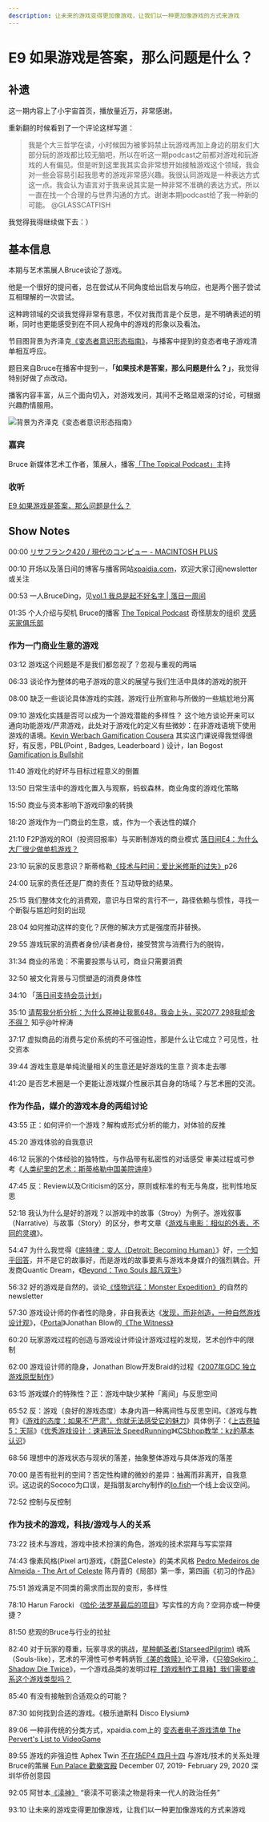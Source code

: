 ```yaml
---
description: 让未来的游戏变得更加像游戏，让我们以一种更加像游戏的方式来游戏
---
```


# E9 如果游戏是答案，那么问题是什么？

## 补遗

这一期内容上了小宇宙首页，播放量近万，非常感谢。

重新翻的时候看到了一个评论这样写道：

> 我是个大三哲学在读，小时候因为被爹妈禁止玩游戏再加上身边的朋友们大部分玩的游戏都比较无脑吧，所以在听这一期podcast之前都对游戏和玩游戏的人有偏见。但是听到这里我其实会非常想开始接触游戏这个领域，我会对一些会容易引起我思考的游戏非常感兴趣。我很认同游戏是一种表达方式这一点。我会认为语言对于我来说其实是一种非常不准确的表达方式，所以一直在找一个合理的与世界沟通的方式。谢谢本期podcast给了我一种新的可能。 @GLASSCATFISH

我觉得我得继续做下去：）

## 基本信息

本期与艺术策展人Bruce谈论了游戏。

他是一个很好的提问者，总在尝试从不同角度给出启发与响应，也是两个圈子尝试互相理解的一次尝试。

这种跨领域的交谈我觉得非常有意思，不仅对我而言是个反思，是不明确表述的明晰，同时也更能感受到在不同人视角中的游戏的形象以及看法。

节目图背景为齐泽克[《变态者意识形态指南》](https://movie.douban.com/subject/11613507/)，与播客中提到的变态者电子游戏清单相互呼应。

题目来自Bruce在播客中提到一，**「如果技术是答案，那么问题是什么？」**，我觉得特别好做了点改动。

播客内容丰富，从三个面向切入，对游戏发问，其间不乏略显艰深的讨论，可根据兴趣酌情服用。

![&#x80CC;&#x666F;&#x4E3A;&#x9F50;&#x6CFD;&#x514B;&#x300A;&#x53D8;&#x6001;&#x8005;&#x610F;&#x8BC6;&#x5F62;&#x6001;&#x6307;&#x5357;&#x300B;](../.gitbook/assets/e9.png)

### 嘉宾

Bruce 新媒体艺术工作者，策展人，播客[「The Topical Podcast」](about:blank)主持

### 收听

[E9 如果游戏是答案，那么问题是什么？](https://www.xiaoyuzhoufm.com/episodes/5f95360783c34e85ddcfb310?s=eyJ1IjogIjVlYmNkNzkwMjFhYzg1ODA0MTJiNzcxMCJ9)

## Show Notes

00:00 [リサフランク420 / 現代のコンピュー - MACINTOSH PLUS](https://c.y.qq.com/base/fcgi-bin/u?__=2RoW7M)

00:10 开场以及落日间的博客与播客网站[xpaidia.com](https://xpaidia.com/)，欢迎大家订阅newsletter或关注

00:53 一人BruceDing，见[vol.1 我总是起不好名字 \| 落日一周间](https://xpaidia.com/weekly01/)

01:35 个人介绍与契机 Bruce的播客 [The Topical Podcast](http://www.bruceboding.org/topical) 奇怪朋友的组织 [灵感买家俱乐部](https://club.q24.io/)

### 作为一门商业生意的游戏

03:12 游戏这个问题是不是我们都忽视了？忽视与重视的两端

06:33 谈论作为整体的电子游戏的意义的展望与我们生活中具体的游戏的脱开

08:00 缺乏一些谈论具体游戏的实践，游戏行业所宣称与所做的一些尴尬地分离

09:10 游戏化实践是否可以成为一个游戏潜能的多样性？ 这个地方谈论开来可以通向功能游戏/严肃游戏，此处对于游戏化的定义有些微妙：在非游戏语境下使用游戏的语境。[Kevin Werbach Gamification Cousera](https://www.coursera.org/learn/gamification) 其实这门课说得我觉得很好，有反思，PBL\(Point , Badges, Leaderboard \) 设计，Ian Bogost [Gamification is Bullshit](http://bogost.com/writing/blog/gamification_is_bullshit/)

11:40 游戏化的好坏与目标过程意义的倒置

13:50 日常生活中的游戏化置入与观察，蚂蚁森林，商业角度的游戏化策略

15:50 商业与资本影响下游戏印象的转换

18:20 游戏作为一门商业的生意，或，作为一个表达性的媒介

21:10 F2P游戏的ROI（投资回报率）与买断制游戏的商业模式 [落日间E4：为什么大厂很少做单机游戏？](https://www.xiaoyuzhoufm.com/episodes/5ef790806d76607427d87393?s=eyJ1IjogIjVlYmNkNzkwMjFhYzg1ODA0MTJiNzcxMCJ9)

23:10 玩家的反思意识？斯蒂格勒[《技术与时间：爱比米修斯的过失》](https://book.douban.com/subject/10564099/)p26

24:00 玩家的责任还是厂商的责任？互动导致的结果。

25:15 我们整体文化的消费观，意识与日常的言行不一，路径依赖与惯性，寻找一个断裂与尴尬时刻的出现

28:04 如何推动这样的变化？厌倦的解决方式是强度而非替换。

29:55 游戏玩家的消费者身份/读者身份，接受赞赏与消费行为的脱钩，

31:34 商业的吊诡：不需要投票与认可，商业只需要消费

32:50 被文化背景与习惯塑造的消费身体性

34:10 「[落日间支持会员计划](https://xpaidia.com/donation/)」

35:10 [请帮我分析分析：为什么原神让我氪648，我会上头，买2077 298我却舍不得？](https://www.zhihu.com/question/424310125/answer/1526937092) 知乎@叶梓涛

37:17 虚拟商品的消费与定价系统的不可强迫性，那是什么让它成立？可见性，社交资本

39:44 游戏生意是单纯流量相关的生意还是好游戏的生意？资本走去哪

41:20 是否艺术圈是一个更能让游戏媒介性展示其自身的场域？与艺术圈的交流。

### 作为作品，媒介的游戏本身的两组讨论

43:55 正：如何评价一个游戏？解构或形式分析的能力，对体验的反推

45:20 游戏体验的自我意识

46:12 玩家的个体经验的独特性，与作品带有私密性的对话感受 审美过程或可参考《[人类纪里的艺术：斯蒂格勒中国美院讲座](https://book.douban.com/subject/26905218/)》

47:45 反：Review以及Criticism的区分，原则或标准的有无与角度，批判性地反思

52:18 我认为什么是好的游戏？以游戏中的故事（Stroy）为例子。游戏叙事（Narrative）与故事（Story）的区分，参考文章《[游戏与电影：相似的外表，不同的灵魂](https://mp.weixin.qq.com/s/dMAUxBeqEn2OhaTN8TstvQ)》。

54:47 为什么我觉得《[底特律：变人（Detroit: Becoming Human）](https://store.steampowered.com/app/1222140/Detroit_Become_Human/)》好，[一个知乎回答](https://www.zhihu.com/question/401972168/answer/1288454130)，并不是它的故事好，而是游戏的故事要素与游戏本身媒介的强烈耦合。开发商Quantic Dream，《[Beyond：Two Souls 超凡双生](https://store.steampowered.com/agecheck/app/960990/)》

56:32 好的游戏是自然的。谈论[《怪物远征：Monster Expedition》](https://xpaidia.com/weekly01/)的自然的newsletter

57:30 游戏设计师的作者性的隐身，非自我表达《[发现，而非创造，一种自然游戏设计观](https://www.zhihu.com/question/33501667/answer/1467457131)》，《[Portal](https://store.steampowered.com/app/620/Portal_2/)》Jonathan Blow的[《The Witness》](https://zhuanlan.zhihu.com/p/32139452)

60:20 玩家游戏过程的创造与游戏设计师设计游戏过程的发现，艺术创作中的限制

62:00 游戏设计师的隐身，Jonathan Blow开发Braid的过程《[2007年GDC 独立游戏原型制作](https://www.bilibili.com/video/BV1QW411K7s9?from=search&seid=9253486279607952571)》

63:15 游戏媒介的特殊性？正：游戏中缺少某种「离间」与反思空间

65:52 反：游戏（良好的游戏态度）本身内涵一种离间性与反思空间。《游戏与教育》《[游戏的态度：如果不“严肃”，你就无法感受它的魅力](https://mp.weixin.qq.com/s/p34QyzNl91PUCH4vcKc5BA)》具体例子：《[上古卷轴5：天际](https://www.zhihu.com/question/29406309/answer/1001544878)》《[优秀游戏设计：速通玩法 SpeedRunning](https://www.bilibili.com/video/BV1mW411v7J1?from=search&seid=6288606794473282293)》《[CSbhop教学：kz的基本认识](https://zhuanlan.zhihu.com/p/31227075)》

68:56 理想中的游戏状态与现状的落差，抽象整体游戏与具体游戏的落差

70:00 是否有批判的空间？否定性构建的微妙的差异：抽离而非离开，自我意识。这边说的Sococo为口误，是指朋友archy制作的[lo.fish](https://lo.fish.xn--nqr.xn--fiqs8s/)一个线上会议空间。

72:52 控制与反控制

### 作为技术的游戏，科技/游戏与人的关系

73:22 技术与游戏，游戏中技术扮演的角色，游戏的技术崇拜与写实崇拜

74:43 像素风格\(Pixel art\)游戏，《蔚蓝Celeste》的美术风格 [Pedro Medeiros de Almeida - The Art of Celeste](https://www.youtube.com/watch?v=0gTIXysBC_M&t=807s) 陈丹青的《局部》第一季，第四画《初习的作品》

75:51 游戏满足不同类的需求而出现的变形，多样性

78:10 Harun Farocki 《[哈伦·法罗基最后的项目](https://mp.weixin.qq.com/s/3-m1dzhjqtOQxg3zbOg9Pw)》写实性的方向？空洞亦或一种便捷？

81:50 悲观的Bruce与行业的拉扯

82:40 对于玩家的尊重，玩家寻求的挑战，[星种朝圣者\(StarseedPilgrim\)](https://store.steampowered.com/app/230980/Starseed_Pilgrim/) 魂系（Souls-like），艺术的平滑性可参考韩炳哲[《美的救赎》](https://book.douban.com/subject/34841553/)论平滑，《[只狼Sekiro：Shadow Die Twice](https://store.steampowered.com/app/814380/Sekiro_Shadows_Die_Twice/)》，一个游戏品类的发明过程[【游戏制作工具箱】我们需要魂系这个游戏类型吗？](https://www.bilibili.com/video/BV1fx411v7Sh)

85:40 有没有接触到合适观众的可能？

87:30 如何找到合适的游戏。《极乐迪斯科 Disco Elysium》

89:06 一种非传统的分类方式，xpaidia.com上的 [变态者电子游戏清单 The Pervert's List to VideoGame](https://xpaidia.com/videogame-list/)

89:55 游戏的非强迫性 Aphex Twin [不在场EP4 四月十四](http://buzaichang.xyz/episodes/ep4-avril-14th) 与游戏/技术的关系处理 Bruce的策展 [Fun Palace 歡樂宮殿](http://www.bruceboding.org/projectdetail/2019/fun-palace) December 07, 2019- February 29, 2020 深圳华侨创意园

92:05 阿甘本[《渎神》](https://book.douban.com/subject/26942703/) “亵渎不可亵渎之物是将来一代人的政治任务”

93:10 让未来的游戏变得更加像游戏，让我们以一种更加像游戏的方式来游戏  




